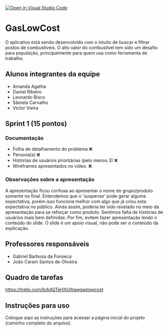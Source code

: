 [![Open in Visual Studio Code](https://classroom.github.com/assets/open-in-vscode-c66648af7eb3fe8bc4f294546bfd86ef473780cde1dea487d3c4ff354943c9ae.svg)](https://classroom.github.com/online_ide?assignment_repo_id=10612971&assignment_repo_type=AssignmentRepo)
# GasLowCost
O aplicativo está sendo desenvolvido com o intuito de buscar e filtrar postos de combustíveis. O alto valor do combustível tem sido um desafio para população, principalmente para quem usa como ferramenta de trabalho. 

## Alunos integrantes da equipe

* Amanda Agatha
* Daniel Ribeiro
* Leonardo Bisco
* Sâmela Carvalho
* Victor Vieira

## Sprint 1 (15 pontos)
### Documentação
- Folha de detalhamento do problema ❌
- Persona(s) ❌
- Histórias de usuários prioritárias (pelo menos 3) ❌
- Wireframes apresentados no vídeo. ❌

### Observações sobre a apresentação 
A apresentação ficou confusa ao apresentar o nome do grupo/produto somente no final. Entendemos que o 'suspense' pode gerar alguma expectativa, porém isso funciona melhor com algo que já criou esta expectativa no público. Ainda assim, poderia ter sido revelado no meio da apresentação para se reforçar como produto. Sentimos falta de histórias de usuários mais bem definidas. Por fim, evitem fazer apresentação lendo o conteúdo do slide. O slide é um apoio visual, não pode ser o conteúdo da explicação.


## Professores responsáveis

* Gabriel Barbosa da Fonseca
* João Caram Santos de Oliveira

## Quadro de tarefas
https://trello.com/b/kdQTeHXU/tiawgaslowcost

## Instruções para uso
Coloque aqui as instruções para acessar a página inicial do projeto (caminho completo do arquivo).
